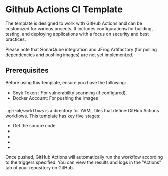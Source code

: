 # Github Actions CI Template 

The template is designed to work with GitHub Actions and can be customized for various projects. It includes configurations for building, testing, and deploying applications with a focus on security and best practices.

Please note that SonarQube integration and JFrog Artifactory (for pulling dependencies and pushing images) are not yet implemented.


## Prerequisites
Before using this template, ensure you have the following:

- Snyk Token : For vulnerability scanning (if configured).
- Docker Account: For pushing the images 


### 
`.github/workflows` is a directory for YAML files that define GitHub Actions workflows. 
This template has key five stages:
- Get the source code
- 
- 
-
- 

Once pushed, GitHub Actions will automatically run the workflow according to the triggers specified. You can view the results and logs in the "Actions" tab of your repository on GitHub.
